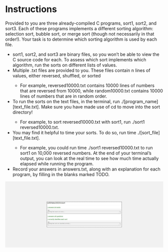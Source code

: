<h1>Instructions</h1>
<p>Provided to you are three already-compiled C programs, sort1, sort2, and sort3. Each of these programs implements a different sorting algorithm: selection sort, bubble sort, or merge sort (though not necessarily in that order!). Your task is to determine which sorting algorithm is used by each file.</p>

<ul>
<li>sort1, sort2, and sort3 are binary files, so you won’t be able to view the C source code for each. To assess which sort implements which algorithm, run the sorts on different lists of values.</li>
<li>Multiple .txt files are provided to you. These files contain n lines of values, either reversed, shuffled, or sorted</li>
  <ul><li>For example, reversed10000.txt contains 10000 lines of numbers that are reversed from 10000, while random10000.txt contains 10000 lines of numbers that are in random order.</li></ul>

<li>To run the sorts on the text files, in the terminal, run ./[program_name] [text_file.txt]. Make sure you have made use of cd to move into the sort directory!</li>
  <ul><li>For example, to sort reversed10000.txt with sort1, run ./sort1 reversed10000.txt.</li></ul>


<li>You may find it helpful to time your sorts. To do so, run time ./[sort_file] [text_file.txt].</li>
  <ul><li>For example, you could run time ./sort1 reversed10000.txt to run sort1 on 10,000 reversed numbers. At the end of your terminal’s output, you can look at the real time to see how much time actually elapsed while running the program.</li></ul>


<li>Record your answers in answers.txt, along with an explanation for each program, by filling in the blanks marked TODO.</li>
</ul>


<img src="1.png">
